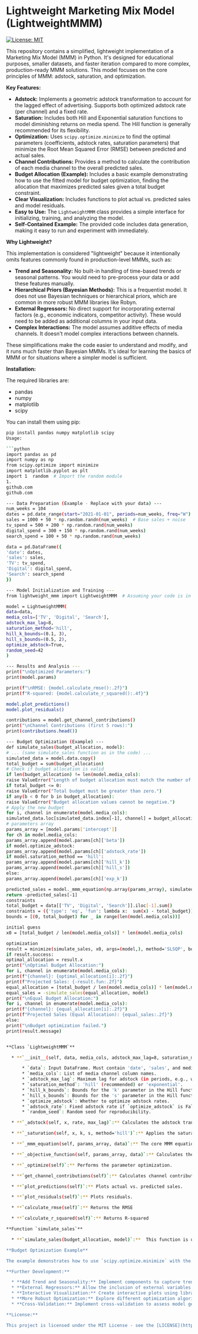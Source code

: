 # Lightweight Marketing Mix Model (LightweightMMM)

[![License: MIT](https://img.shields.io/badge/License-MIT-yellow.svg)](https://opensource.org/licenses/MIT)

This repository contains a simplified, lightweight implementation of a Marketing Mix Model (MMM) in Python.  It's designed for educational purposes, smaller datasets, and faster iteration compared to more complex, production-ready MMM solutions.  This model focuses on the core principles of MMM: adstock, saturation, and optimization.

**Key Features:**

*   **Adstock:** Implements a geometric adstock transformation to account for the lagged effect of advertising.  Supports both optimized adstock rate (per channel) and a fixed rate.
*   **Saturation:** Includes both Hill and Exponential saturation functions to model diminishing returns on media spend.  The Hill function is generally recommended for its flexibility.
*   **Optimization:** Uses `scipy.optimize.minimize` to find the optimal parameters (coefficients, adstock rates, saturation parameters) that minimize the Root Mean Squared Error (RMSE) between predicted and actual sales.
*   **Channel Contributions:** Provides a method to calculate the contribution of each media channel to the overall predicted sales.
*   **Budget Allocation (Example):** Includes a basic example demonstrating how to use the fitted model for budget optimization, finding the allocation that maximizes predicted sales given a total budget constraint.
*   **Clear Visualization:** Includes functions to plot actual vs. predicted sales and model residuals.
*   **Easy to Use:**  The `LightweightMMM` class provides a simple interface for initializing, training, and analyzing the model.
*   **Self-Contained Example:** The provided code includes data generation, making it easy to run and experiment with immediately.

**Why Lightweight?**

This implementation is considered "lightweight" because it intentionally omits features commonly found in production-level MMMs, such as:

*   **Trend and Seasonality:**  No built-in handling of time-based trends or seasonal patterns.  You would need to pre-process your data or add these features manually.
*   **Hierarchical Priors (Bayesian Methods):**  This is a frequentist model.  It does not use Bayesian techniques or hierarchical priors, which are common in more robust MMM libraries like Robyn.
*   **External Regressors:** No direct support for incorporating external factors (e.g., economic indicators, competitor activity).  These would need to be added as additional columns in your input data.
*   **Complex Interactions:**  The model assumes additive effects of media channels.  It doesn't model complex interactions between channels.

These simplifications make the code easier to understand and modify, and it runs much faster than Bayesian MMMs. It's ideal for learning the basics of MMM or for situations where a simpler model is sufficient.

**Installation:**

The required libraries are:

*   pandas
*   numpy
*   matplotlib
*   scipy

You can install them using pip:

```bash
pip install pandas numpy matplotlib scipy
Usage:

```python
import pandas as pd
import numpy as np
from scipy.optimize import minimize
import matplotlib.pyplot as plt
import 1  random  # Import the random module   
1.
github.com
github.com

--- Data Preparation (Example - Replace with your data) ---
num_weeks = 104
dates = pd.date_range(start="2021-01-01", periods=num_weeks, freq="W")
sales = 1000 + 50 * np.random.randn(num_weeks)  # Base sales + noise
tv_spend = 500 + 200 * np.random.rand(num_weeks)
digital_spend = 300 + 150 * np.random.rand(num_weeks)
search_spend = 100 + 50 * np.random.rand(num_weeks)

data = pd.DataFrame({
'date': dates,
'sales': sales,
'TV': tv_spend,
'Digital': digital_spend,
'Search': search_spend
})

--- Model Initialization and Training ---
from lightweight_mmm import LightweightMMM  # Assuming your code is in lightweight_mmm.py

model = LightweightMMM(
data=data,
media_cols=['TV', 'Digital', 'Search'],
adstock_max_lag=8,
saturation_method='hill',
hill_k_bounds=(0.1, 3),
hill_s_bounds=(0.5, 2),
optimize_adstock=True,
random_seed=42
)

--- Results and Analysis ---
print("\nOptimized Parameters:")
print(model.params)

print(f"\nRMSE: {model.calculate_rmse():.2f}")
print(f"R-squared: {model.calculate_r_squared():.4f}")

model.plot_predictions()
model.plot_residuals()

contributions = model.get_channel_contributions()
print("\nChannel Contributions (first 5 rows):")
print(contributions.head())

--- Budget Optimization (Example) ---
def simulate_sales(budget_allocation, model):
# ... (same simulate_sales function as in the code) ...
simulated_data = model.data.copy()
total_budget = sum(budget_allocation)
# Check if budget allocation is valid
if len(budget_allocation) != len(model.media_cols):
raise ValueError("Length of budget allocation must match the number of media channels.")
if total_budget <= 0:
raise ValueError("Total budget must be greater than zero.")
if any(b < 0 for b in budget_allocation):
raise ValueError("Budget allocation values cannot be negative.")
# Apply the new budget
for i, channel in enumerate(model.media_cols):
simulated_data.loc[simulated_data.index[-1], channel] = budget_allocation[i]
# parameters array
params_array = [model.params['intercept']]
for ch in model.media_cols:
params_array.append(model.params[ch]['beta'])
if model.optimize_adstock:
params_array.append(model.params[ch]['adstock_rate'])
if model.saturation_method == 'hill':
params_array.append(model.params[ch]['hill_k'])
params_array.append(model.params[ch]['hill_s'])
else:
params_array.append(model.params[ch]['exp_k'])

predicted_sales = model._mmm_equation(np.array(params_array), simulated_data)
return -predicted_sales[-1]
constraints
total_budget = data[['TV', 'Digital', 'Search']].iloc[-1].sum()
constraints = ({'type': 'eq', 'fun': lambda x:  sum(x) - total_budget})
bounds = [(0, total_budget) for _ in range(len(model.media_cols))]

initial guess
x0 = [total_budget / len(model.media_cols)] * len(model.media_cols)

optimization
result = minimize(simulate_sales, x0, args=(model,), method='SLSQP', bounds=bounds, constraints=constraints)
if result.success:
optimal_allocation = result.x
print("\nOptimal Budget Allocation:")
for i, channel in enumerate(model.media_cols):
print(f"{channel}: {optimal_allocation[i]:.2f}")
print(f"Projected Sales: {-result.fun:.2f}")
equal_allocation = [total_budget / len(model.media_cols)] * len(model.media_cols)
equal_sales = -simulate_sales(equal_allocation, model)
print("\nEqual Budget Allocation:")
for i, channel in enumerate(model.media_cols):
print(f"{channel}: {equal_allocation[i]:.2f}")
print(f"Projected Sales (Equal Allocation): {equal_sales:.2f}")
else:
print("\nBudget optimization failed.")
print(result.message)


**Class `LightweightMMM`**

  * **`__init__(self, data, media_cols, adstock_max_lag=8, saturation_method='hill', hill_k_bounds=(0.1, 5), hill_s_bounds=(0.1, 3), optimize_adstock=True, adstock_rate=0.7, random_seed=42)`:**

      * `data`: Input DataFrame. Must contain 'date', 'sales', and media channel columns.
      * `media_cols`: List of media channel column names.
      * `adstock_max_lag`: Maximum lag for adstock (in periods, e.g., weeks).
      * `saturation_method`: 'hill' (recommended) or 'exponential'.
      * `hill_k_bounds`: Bounds for the 'k' parameter in the Hill function.
      * `hill_s_bounds`: Bounds for the 's' parameter in the Hill function.
      * `optimize_adstock`: Whether to optimize adstock rates.
      * `adstock_rate`: Fixed adstock rate if `optimize_adstock` is False.
      * `random_seed`: Random seed for reproducibility.

  * **`_adstock(self, x, rate, max_lag)`:** Calculates the adstock transformation.

  * **`_saturation(self, x, k, s, method='hill')`:** Applies the saturation function.

  * **`_mmm_equation(self, params_array, data)`:** The core MMM equation.

  * **`_objective_function(self, params_array, data)`:** Calculates the RMSE.

  * **`_optimize(self)`:** Performs the parameter optimization.

  * **`get_channel_contributions(self)`:** Calculates channel contributions.

  * **`plot_predictions(self)`:** Plots actual vs. predicted sales.

  * **`plot_residuals(self)`:** Plots residuals.

  * **`calculate_rmse(self)`:** Returns the RMSE

  * **`calculate_r_squared(self)`:** Returns R-squared

**Function `simulate_sales`**

  * **`simulate_sales(budget_allocation, model)`:**  This function is used for the budget optimization example.  It takes a proposed `budget_allocation` (a list of spend amounts for each channel) and the fitted `model` object.  It modifies the *last row* of the input data to reflect the new budget allocation and then uses the model's parameters to predict the resulting sales.  The negative of the predicted sales is returned because we are using a minimization function to *maximize* sales.

**Budget Optimization Example**

The example demonstrates how to use `scipy.optimize.minimize` with the `simulate_sales` function to find an optimal budget allocation.  It uses the `SLSQP` solver with constraints (total budget) and bounds (non-negative spend).

**Further Development:**

  * **Add Trend and Seasonality:** Implement components to capture trend and seasonal effects, either through data preprocessing or by adding terms to the `_mmm_equation`.
  * **External Regressors:** Allow the inclusion of external variables (e.g., economic data) as additional predictors.
  * **Interactive Visualization:** Create interactive plots using libraries like Plotly or Bokeh.
  * **More Robust Optimization:** Explore different optimization algorithms and consider using a more robust initialization strategy.
  * **Cross-Validation:** Implement cross-validation to assess model generalization performance.

**License:**

This project is licensed under the MIT License - see the [LICENSE](https://www.google.com/url?sa=E&source=gmail&q=LICENSE) file for details.  (You'll need to create a LICENSE file with the MIT License text.)
